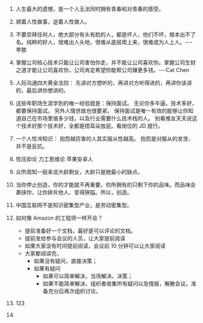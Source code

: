 1. 人生最大的遗憾，是一个人无法同时拥有青春和对青春的感受。

2. 顺着人性做事，逆着人性做人。

3. 不要崇拜任何人，绝大部分有头有脸的人，都是坏人，他们不坏，根本出不了名。纯粹的好人，很难出人头地，很难从底层爬上来，很难成为人上人。---李敖

4. 掌握公司核心技术只能让公司害怕你走，并不能让公司喜欢你。掌握公司生财之道才能让公司喜欢你，公司肯定希望你能帮公司赚更多钱。---Cat Chen

5. 人际沟通四大黄金法则： 先讲对方想听的，再讲对方听得进的，再讲你该讲的，最后讲你想讲的。

6. 这些年职场生涯学到的唯一经验就是：保持面试。 无论你多牛逼，技术多好，都要保持面试。 另外人情世故也很要紧。 保持面试是唯一有效的能够让你知道自己在市场里值多少钱，以及行业需要什么技术栈的人。 别看推友天天说这个技术好那个技术好，全都是捂耳朵放屁。看岗位的 JD 就行。

7. 一个人性冷知识： 抱怨越厉害的人其实服从性越高。 抱怨是对服从的发泄，并不是反抗。

8.  性压抑论 力工思维论 苹果安卓人

9. 众所周知一般来说大龄剩女，大龄只是她最小的缺点。

10. 当你停止创造，你的才能就不再重要，你所拥有的只剩下你的品味。而品味会裹挟你，让你排斥他人、变得狭隘。所以，创造。

11. 中国互联网不是知识密集型产业，是劳动密集型。
12. 如何像 Amazon 的工程师一样开会？
    * 提前准备好一个文档，最好是可以评论的文档。
    * 提前发给参与会议的人员，让大家提前阅读
    * 如果大家没有时间提前阅读，会议前 10 分钟可以让大家阅读
    * 大家都阅读完，
	    - 如果没有疑问，直接决策；
	    - 如果有疑问
	        - 如果可以简单解决，当场解决，决策；
	        - 如果不能简单解决，组织者收集所有疑问以及情报，解散会议。准备充分后再次组织讨论。

13. 123
14. 